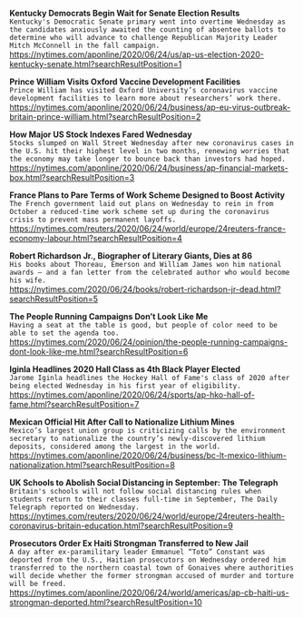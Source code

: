 **Kentucky Democrats Begin Wait for Senate Election Results**\
`Kentucky's Democratic Senate primary went into overtime Wednesday as the candidates anxiously awaited the counting of absentee ballots to determine who will advance to challenge Republican Majority Leader Mitch McConnell in the fall campaign.`\
https://nytimes.com/aponline/2020/06/24/us/ap-us-election-2020-kentucky-senate.html?searchResultPosition=1

**Prince William Visits Oxford Vaccine Development Facilities**\
`Prince William has visited Oxford University’s coronavirus vaccine development facilities to learn more about researchers’ work there.`\
https://nytimes.com/aponline/2020/06/24/business/ap-eu-virus-outbreak-britain-prince-william.html?searchResultPosition=2

**How Major US Stock Indexes Fared Wednesday**\
`Stocks slumped on Wall Street Wednesday after new coronavirus cases in the U.S. hit their highest level in two months, renewing worries that the economy may take longer to bounce back than investors had hoped. `\
https://nytimes.com/aponline/2020/06/24/business/ap-financial-markets-box.html?searchResultPosition=3

**France Plans to Pare Terms of Work Scheme Designed to Boost Activity**\
`The French government laid out plans on Wednesday to rein in from October a reduced-time work scheme set up during the coronavirus crisis to prevent mass permanent layoffs.`\
https://nytimes.com/reuters/2020/06/24/world/europe/24reuters-france-economy-labour.html?searchResultPosition=4

**Robert Richardson Jr., Biographer of Literary Giants, Dies at 86**\
`His books about Thoreau, Emerson and William James won him national awards — and a fan letter from the celebrated author who would become his wife.`\
https://nytimes.com/2020/06/24/books/robert-richardson-jr-dead.html?searchResultPosition=5

**The People Running Campaigns Don’t Look Like Me**\
`Having a seat at the table is good, but people of color need to be able to set the agenda too.`\
https://nytimes.com/2020/06/24/opinion/the-people-running-campaigns-dont-look-like-me.html?searchResultPosition=6

**Iginla Headlines 2020 Hall Class as 4th Black Player Elected**\
`Jarome Iginla headlines the Hockey Hall of Fame's class of 2020 after being elected Wednesday in his first year of eligibility.`\
https://nytimes.com/aponline/2020/06/24/sports/ap-hko-hall-of-fame.html?searchResultPosition=7

**Mexican Official Hit After Call to Nationalize Lithium Mines**\
`Mexico’s largest union group is criticizing calls by the environment secretary to nationalize the country’s newly-discovered lithium deposits, considered among the largest in the world. `\
https://nytimes.com/aponline/2020/06/24/business/bc-lt-mexico-lithium-nationalization.html?searchResultPosition=8

**UK Schools to Abolish Social Distancing in September: The Telegraph**\
`Britain's schools will not follow social distancing rules when students return to their classes full-time in September, The Daily Telegraph reported on Wednesday.`\
https://nytimes.com/reuters/2020/06/24/world/europe/24reuters-health-coronavirus-britain-education.html?searchResultPosition=9

**Prosecutors Order Ex Haiti Strongman Transferred to New Jail**\
`A day after ex-paramilitary leader Emmanuel “Toto” Constant was deported from the U.S., Haitian prosecutors on Wednesday ordered him transferred to the northern coastal town of Gonaives where authorities will decide whether the former strongman accused of murder and torture will be freed.`\
https://nytimes.com/aponline/2020/06/24/world/americas/ap-cb-haiti-us-strongman-deported.html?searchResultPosition=10

